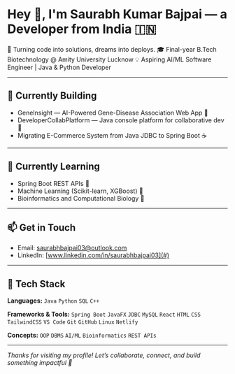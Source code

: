 # Hey 👋, I'm Saurabh Kumar Bajpai — a Developer from India 🇮🇳

🚀 Turning code into solutions, dreams into deploys.
🎓 Final-year B.Tech Biotechnology @ Amity University Lucknow
💡 Aspiring AI/ML Software Engineer | Java & Python Developer

---

## 🔭 Currently Building

* GeneInsight — AI-Powered Gene-Disease Association Web App 🧬
* DeveloperCollabPlatform — Java console platform for collaborative dev 💬
* Migrating E-Commerce System from Java JDBC to Spring Boot ☕

---

## 🌱 Currently Learning

* Spring Boot REST APIs 🚀
* Machine Learning (Scikit-learn, XGBoost) 🤖
* Bioinformatics and Computational Biology 🧠

---

## 📫 Get in Touch

* Email: [saurabhbajpai03@outlook.com](mailto:saurabhbajpai03@outlook.com)
* LinkedIn: [www.linkedin.com/in/saurabhbajpai03](#)

---

## 🧰 Tech Stack

**Languages:**
`Java` `Python` `SQL` `C++`

**Frameworks & Tools:**
`Spring Boot` `JavaFX` `JDBC` `MySQL` `React` `HTML` `CSS` `TailwindCSS` `VS Code` `Git` `GitHub` `Linux` `Netlify`

**Concepts:**
`OOP` `DBMS` `AI/ML` `Bioinformatics` `REST APIs`

---
*Thanks for visiting my profile! Let’s collaborate, connect, and build something impactful 🚀*
